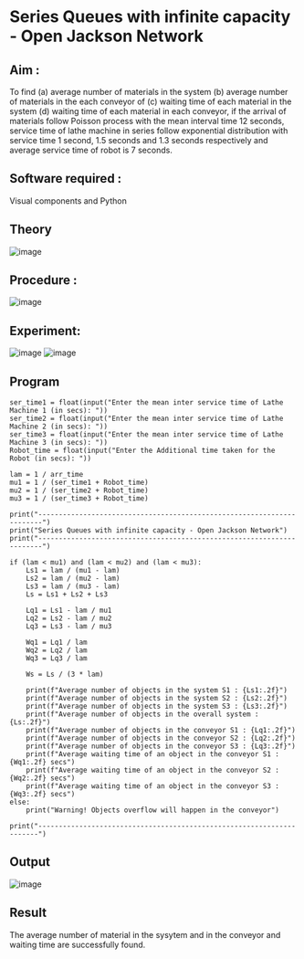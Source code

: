 # Series Queues with infinite capacity - Open Jackson Network

## Aim :
To find (a) average number of materials in the system (b) average number of materials in the each conveyor of (c) waiting time of each material in the system (d) waiting time of each material in each conveyor, if the arrival  of materials follow Poisson process with the mean interval time 12 seconds, service time of  lathe machine in series follow exponential distribution  with service time  1 second, 1.5 seconds and 1.3 seconds respectively and average service time of robot is 7 seconds.

## Software required :
Visual components and Python

## Theory

![image](https://user-images.githubusercontent.com/103921593/203239736-7b81f599-71a8-4ae7-b63e-5d98acd9ea54.png)


## Procedure :

![image](https://user-images.githubusercontent.com/103921593/203239789-bc870dce-6727-487b-a0e2-4fc3f5114889.png)


## Experiment:
![image](https://github.com/user-attachments/assets/33ff24c0-a5b4-43c4-8b9c-a28731272c68)
![image](https://github.com/user-attachments/assets/5795ed0e-337b-4de8-9953-e195039b1afa)




## Program
```arr_time = float(input("Enter the mean inter arrival time of objects from Feeder (in secs): "))
ser_time1 = float(input("Enter the mean inter service time of Lathe Machine 1 (in secs): "))
ser_time2 = float(input("Enter the mean inter service time of Lathe Machine 2 (in secs): "))
ser_time3 = float(input("Enter the mean inter service time of Lathe Machine 3 (in secs): "))
Robot_time = float(input("Enter the Additional time taken for the Robot (in secs): "))

lam = 1 / arr_time
mu1 = 1 / (ser_time1 + Robot_time)
mu2 = 1 / (ser_time2 + Robot_time)
mu3 = 1 / (ser_time3 + Robot_time)

print("-----------------------------------------------------------------------")
print("Series Queues with infinite capacity - Open Jackson Network")
print("-----------------------------------------------------------------------")

if (lam < mu1) and (lam < mu2) and (lam < mu3):
    Ls1 = lam / (mu1 - lam)
    Ls2 = lam / (mu2 - lam)
    Ls3 = lam / (mu3 - lam)
    Ls = Ls1 + Ls2 + Ls3

    Lq1 = Ls1 - lam / mu1
    Lq2 = Ls2 - lam / mu2
    Lq3 = Ls3 - lam / mu3

    Wq1 = Lq1 / lam
    Wq2 = Lq2 / lam
    Wq3 = Lq3 / lam

    Ws = Ls / (3 * lam)

    print(f"Average number of objects in the system S1 : {Ls1:.2f}")
    print(f"Average number of objects in the system S2 : {Ls2:.2f}")
    print(f"Average number of objects in the system S3 : {Ls3:.2f}")
    print(f"Average number of objects in the overall system : {Ls:.2f}")
    print(f"Average number of objects in the conveyor S1 : {Lq1:.2f}")
    print(f"Average number of objects in the conveyor S2 : {Lq2:.2f}")
    print(f"Average number of objects in the conveyor S3 : {Lq3:.2f}")
    print(f"Average waiting time of an object in the conveyor S1 : {Wq1:.2f} secs")
    print(f"Average waiting time of an object in the conveyor S2 : {Wq2:.2f} secs")
    print(f"Average waiting time of an object in the conveyor S3 : {Wq3:.2f} secs")
else:
    print("Warning! Objects overflow will happen in the conveyor")

print("----------------------------------------------------------------------")

```


## Output
![image](https://github.com/user-attachments/assets/7b62abfb-5609-4ebe-8f8e-760483c36552)


## Result
The average number of material in the sysytem and in the conveyor and waiting time are successfully found.
